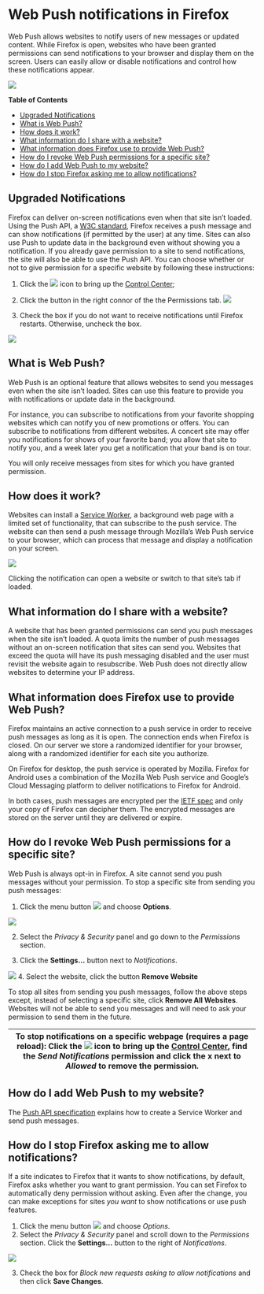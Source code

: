 # Web Push notifications in Firefox

Web Push allows websites to notify users of new messages or updated content. While Firefox is open, websites who have been granted permissions can send notifications to your browser and display them on the screen. Users can easily allow or disable notifications and control how these notifications appear. 

![](https://user-media-prod-cdn.itsre-sumo.mozilla.net/uploads/gallery/images/2017-10-18-05-45-38-20e1d7.png)

**Table of Contents**

- [Upgraded Notifications](https://github.com/AnastasiaToropova/AnastasiaN/edit/master/README.md "Upgraded Notifications")
- [What is Web Push?](https://github.com/AnastasiaToropova/AnastasiaN/edit/master/README.md "What is Web Push?")
- [How does it work?](https://github.com/AnastasiaToropova/AnastasiaN/edit/master/README.md "How does it work?")
- [What information do I share with a website?](https://github.com/AnastasiaToropova/AnastasiaN/edit/master/README.md "What information do I share with a website?")
- [What information does Firefox use to provide Web Push?](https://github.com/AnastasiaToropova/AnastasiaN/edit/master/README.md "What information does Firefox use to provide Web Push?")
- [How do I revoke Web Push permissions for a specific site?](https://github.com/AnastasiaToropova/AnastasiaN/edit/master/README.md "How do I revoke Web Push permissions for a specific site?")
- [How do I add Web Push to my website?](https://github.com/AnastasiaToropova/AnastasiaN/edit/master/README.md "How do I add Web Push to my website?")
- [How do I stop Firefox asking me to allow notifications?](https://github.com/AnastasiaToropova/AnastasiaN/edit/master/README.md "How do I stop Firefox asking me to allow notifications?")


## Upgraded Notifications

Firefox can deliver on-screen notifications even when that site isn’t loaded. Using the Push API, a [W3C standard](https://www.w3.org/TR/push-api/), Firefox receives a push message and can show notifications (if permitted by the user) at any time. Sites can also use Push to update data in the background even without showing you a notification. If you already gave permission to a site to send notifications, the site will also be able to use the Push API. You can choose whether or not to give permission for a specific website by following these instructions: 

1. Click the ![](https://user-media-prod-cdn.itsre-sumo.mozilla.net/uploads/gallery/images/2016-02-25-12-29-33-78136e.png) icon to bring up the [Control Center](https://support.mozilla.org/en-US/kb/control-center-site-privacy-and-security-firefox);

2. Click the button in the right connor of the the Permissions tab.
![](http://5o.f.mf-image.ru/d/eyJ0IjoiMjAxOS0wNy0yOVQxNTowOToyMy4wNjg3ODM2WiIsInRtIjoxNSwiYmQiOjEsImZkIjo1ODg3NDMxLCJyZiI6bnVsbCwic2wiOjAsImZuIjpudWxsLCJyIjoiaHR0cHM6Ly9teS1maWxlcy5ydS81ZTVzaHAiLCJsIjpudWxsfQ,,.23614028C46610B1137750B7774EB394./2222.png)

3. Check the box if you do not want to receive notifications until Firefox restarts. Otherwise, uncheck the box.

![](http://a1.f.mf-image.ru/d/eyJ0IjoiMjAxOS0wNy0yOVQxNTo0NDoyNC44MDUxNDYzWiIsInRtIjoxNSwiYmQiOjEsImZkIjo1ODg3NDM0LCJyZiI6bnVsbCwic2wiOjAsImZuIjpudWxsLCJyIjoiaHR0cHM6Ly9teS1maWxlcy5ydS9qeWptNXgiLCJsIjpudWxsfQ,,.1BA3759115CEF724780AD8674BC72156./3333.png)


## What is Web Push?

Web Push is an optional feature that allows websites to send you messages even when the site isn’t loaded. Sites can use this feature to provide you with notifications or update data in the background.

For instance, you can subscribe to notifications from your favorite shopping websites which can notify you of new promotions or offers. You can subscribe to notifications from different websites. A concert site may offer you notifications for shows of your favorite band; you allow that site to notify you, and a week later you get a notification that your band is on tour.

You will only receive messages from sites for which you have granted permission.

## How does it work?

Websites can install a [Service Worker](https://developer.mozilla.org/ru/docs/Web/API/Service_Worker_API), a background web page with a limited set of functionality, that can subscribe to the push service. The website can then send a push message through Mozilla’s Web Push service to your browser, which can process that message and display a notification on your screen.

![](https://user-media-prod-cdn.itsre-sumo.mozilla.net/uploads/gallery/images/2016-01-22-13-08-43-059641.png)

Clicking the notification can open a website or switch to that site’s tab if loaded.

## What information do I share with a website?

A website that has been granted permissions can send you push messages when the site isn’t loaded. A quota limits the number of push messages without an on-screen notification that sites can send you. Websites that exceed the quota will have its push messaging disabled and the user must revisit the website again to resubscribe. Web Push does not directly allow websites to determine your IP address.

## What information does Firefox use to provide Web Push?

Firefox maintains an active connection to a push service in order to receive push messages as long as it is open. The connection ends when Firefox is closed. On our server we store a randomized identifier for your browser, along with a randomized identifier for each site you authorize.

On Firefox for desktop, the push service is operated by Mozilla. Firefox for Android uses a combination of the Mozilla Web Push service and Google’s Cloud Messaging platform to deliver notifications to Firefox for Android.

In both cases, push messages are encrypted per the [IETF spec](https://tools.ietf.org/html/rfc8030) and only your copy of Firefox can decipher them. The encrypted messages are stored on the server until they are delivered or expire.

 ## How do I revoke Web Push permissions for a specific site?
 
 Web Push is always opt-in in Firefox. A site cannot send you push messages without your permission. To stop a specific site from sending you push messages:
 
1. Click the menu button ![](https://user-media-prod-cdn.itsre-sumo.mozilla.net/uploads/gallery/images/2017-10-22-15-37-15-18c775.png) and choose **Options**.

![](http://8g.f.mf-image.ru/d/eyJ0IjoiMjAxOS0wNy0yOVQxNTo0MDoyNi44MDM1MTM0WiIsInRtIjoxNSwiYmQiOjEsImZkIjo1ODg3NDUxLCJyZiI6bnVsbCwic2wiOjAsImZuIjpudWxsLCJyIjoiaHR0cHM6Ly9teS1maWxlcy5ydS9vbGJzOWEiLCJsIjpudWxsfQ,,.825F01B0A9C6229A17F4FAAB3459A56B./4.png)

2. Select the *Privacy & Security* panel and go down to the *Permissions* section.

3. Click the **Settings…** button next to *Notifications*.

![](http://lr.f.mf-image.ru/d/eyJ0IjoiMjAxOS0wNy0yOVQxNTo0OToyOC4wNzU1MTA3WiIsInRtIjoxNSwiYmQiOjEsImZkIjo1ODg3NDYzLCJyZiI6bnVsbCwic2wiOjAsImZuIjpudWxsLCJyIjoiaHR0cHM6Ly9teS1maWxlcy5ydS9mZ3JheTAiLCJsIjpudWxsfQ,,.DA2588ABFCD22F008DE25F51263E1109./5.png)
4. Select the website, click the button **Remove Website**

To stop all sites from sending you push messages, follow the above steps except, instead of selecting a specific site, click **Remove All Websites**. Websites will not be able to send you messages and will need to ask your permission to send them in the future.

|**To stop notifications on a specific webpage (requires a page reload):** Click the ![](https://user-media-prod-cdn.itsre-sumo.mozilla.net/uploads/gallery/images/2016-02-25-12-29-33-78136e.png) icon to bring up the [Control Center](https://support.mozilla.org/en-US/kb/control-center-site-privacy-and-security-firefox), find the *Send Notifications* permission and click the **x** next to *Allowed* to remove the permission.|
|----------------------------------------------------------------------------------------------------------------------|

## How do I add Web Push to my website?

The [Push API specification](https://developer.mozilla.org/docs/Web/API/Push_API) explains how to create a Service Worker and send push messages.

## How do I stop Firefox asking me to allow notifications? 

If a site indicates to Firefox that it wants to show notifications, by default, Firefox asks whether you want to grant permission. You can set Firefox to automatically deny permission without asking. Even after the change, you can make exceptions for sites *you want* to show notifications or use push features.
1. Click the menu button ![](https://user-media-prod-cdn.itsre-sumo.mozilla.net/uploads/gallery/images/2017-10-22-15-37-15-18c775.png) and choose *Options*.
2. Select the *Privacy & Security* panel and scroll down to the *Permissions* section.
Click the **Settings…** button to the right of *Notifications*.

![](https://user-media-prod-cdn.itsre-sumo.mozilla.net/uploads/gallery/images/2018-04-09-09-06-49-fc7acb.png)

3. Check the box for *Block new requests asking to allow notifications* and then click **Save Changes**.
              
              
